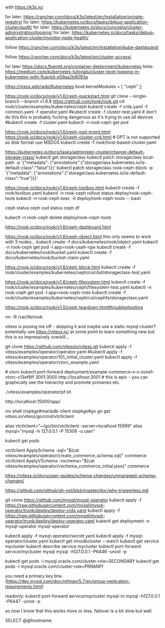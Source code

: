 with https://k3s.io/

for later: https://rancher.com/docs/k3s/latest/en/installation/private-registry/
for later: https://kubernetes.io/docs/tasks/debug-application-cluster/audit/
for later: https://kubernetes.io/docs/concepts/cluster-administration/logging/
for later: https://kubernetes.io/docs/tasks/debug-application-cluster/monitor-node-health/

follow https://rancher.com/docs/k3s/latest/en/installation/kube-dashboard/

follow https://rancher.com/docs/k3s/latest/en/cluster-access/

for later https://docs.fluentd.org/container-deployment/kubernetes
hints: https://medium.com/kubernetes-tutorials/cluster-level-logging-in-kubernetes-with-fluentd-e59aa2b6093a




https://nixos.wiki/wiki/Kubernetes
boot.kernelModules = [ "ceph" ];



https://rook.io/docs/rook/v1.6/ceph-quickstart.html
git clone --single-branch --branch v1.6.8 https://github.com/rook/rook.git
cd rook/cluster/examples/kubernetes/ceph
kubectl create -f crds.yaml -f common.yaml -f operator.yaml
#kubectl create -f cluster-test.yaml # don't do this this is probably fucking dangerous as it's trying to use all devices
#kubectl create -f cluster.yaml
kubectl -n rook-ceph get pod

https://rook.io/docs/rook/v1.6/ceph-osd-mgmt.html
https://rook.io/docs/rook/v1.6/ceph-cluster-crd.html
\# GPT is not supported as disk format use MSDOS
kubectl create -f rook/host-based-cluster.yaml


https://kubernetes.io/docs/tasks/administer-cluster/change-default-storage-class/
kubectl get storageclass
kubectl patch storageclass local-path -p '{"metadata": {"annotations":{"storageclass.kubernetes.io/is-default-class":"false"}}}'
kubectl patch storageclass rook-ceph-block -p '{"metadata": {"annotations":{"storageclass.kubernetes.io/is-default-class":"true"}}}'


https://rook.io/docs/rook/v1.6/ceph-toolbox.html
kubectl create -f rook/toolbox.yaml 
kubectl -n rook-ceph rollout status deploy/rook-ceph-tools
kubectl -n rook-ceph exec -it deploy/rook-ceph-tools -- bash


ceph status
ceph osd status
ceph df

kubectl -n rook-ceph delete deploy/rook-ceph-tools


https://rook.io/docs/rook/v1.6/ceph-dashboard.html




https://rook.io/docs/rook/v1.6/ceph-object.html
this only seems to work with 3 nodes...
kubectl create -f docs/kubernetes/rook/object.yaml
kubectl -n rook-ceph get pod -l app=rook-ceph-rgw
kubectl create -f docs/kubernetes/rook/bucket.yaml
kubectl create -f docs/kubernetes/rook/bucket-claim.yaml



https://rook.io/docs/rook/v1.6/ceph-block.html
kubectl create -f rook/cluster/examples/kubernetes/ceph/csi/rbd/storageclass-test.yaml



https://rook.io/docs/rook/v1.6/ceph-filesystem.html
kubectl create -f rook/cluster/examples/kubernetes/ceph/filesystem-test.yaml
kubectl -n rook-ceph get pod -l app=rook-ceph-mds
kubectl create -f rook/cluster/examples/kubernetes/ceph/csi/cephfs/storageclass.yaml



https://rook.io/docs/rook/v1.0/ceph-teardown.html#troubleshooting

rm -R /var/lib/rook



















vitess is pissing me off - skipping it and maybe use a static mysql cluster?
potentially use https://vitess.io/ at some point to learn something new but this is so impressively overkill...

git clone https://github.com/vitessio/vitess.git
kubectl apply -f vitess/examples/operator/operator.yaml
#kubectl apply -f vitess/examples/operator/101_initial_cluster.yaml
kubectl apply -f vitess/examples/operator/vtorc_example.yaml

\# vtorc
kubectl port-forward deployment/example-commerce-x-x-zone1-vtorc-c13ef6ff 3001:3000
http://localhost:3001
\# this is epic - you can graphically see the hierarchy and promote primaries etc.

./vitess/examples/operator/pf.sh

http://localhost:15000/app/

nix shell nixpkgs#mariadb-client nixpkgs#go
go get vitess.io/vitess/go/cmd/vtctlclient

alias vtctlclient="~/go/bin/vtctlclient -server=localhost:15999"
alias mysql="mysql -h 127.0.0.1 -P 15306 -u user"

kubectl get pods

vtctlclient ApplySchema -sql="$(cat vitess/examples/operator/create_commerce_schema.sql)" commerce
vtctlclient ApplyVSchema -vschema="$(cat vitess/examples/operator/vschema_commerce_initial.json)" commerce

https://vitess.io/docs/user-guides/schema-changes/unmanaged-schema-changes/

https://github.com/github/gh-ost/blob/master/doc/why-triggerless.md






git clone https://github.com/mysql/mysql-operator
kubectl apply -f https://raw.githubusercontent.com/mysql/mysql-operator/trunk/deploy/deploy-crds.yaml
kubectl apply -f https://raw.githubusercontent.com/mysql/mysql-operator/trunk/deploy/deploy-operator.yaml
kubectl get deployment -n mysql-operator mysql-operator

kubectl apply -f mysql-operator/secret.yaml
kubectl apply -f mysql-operator/cluster.yaml
kubectl get innodbcluster --watch
kubectl get service mycluster
kubectl describe service mycluster
kubectl port-forward service/mycluster mysql
mysql -h127.0.0.1 -P6446 -uroot -p

kubectl get pods -l mysql.oracle.com/cluster-role=SECONDARY
kubectl get pods -l mysql.oracle.com/cluster-role=PRIMARY

you need a primary key btw. (https://dev.mysql.com/doc/refman/5.7/en/group-replication-requirements.html)

readonly:
kubectl port-forward service/mycluster mysql-ro
mysql -h127.0.0.1 -P6447 -uroot -p

so now I know that this works more or less. failover is a bit slow but well.

SELECT @@hostname;
